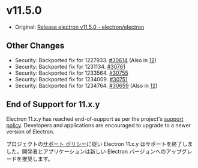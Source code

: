 # v11.5.0

- Original: [Release electron v11.5.0 - electron/electron](https://github.com/electron/electron/releases/tag/v11.5.0)

## Other Changes

- Security: Backported fix for 1227933. [#30614](https://github.com/electron/electron/pull/30614) (Also in [12](https://github.com/electron/electron/pull/30615))
- Security: Backported fix for 1231134. [#30761](https://github.com/electron/electron/pull/30761)
- Security: Backported fix for 1233564. [#30755](https://github.com/electron/electron/pull/30755)
- Security: Backported fix for 1234009. [#30751](https://github.com/electron/electron/pull/30751)
- Security: Backported fix for 1234764. [#30659](https://github.com/electron/electron/pull/30659) (Also in [12](https://github.com/electron/electron/pull/30660))

## End of Support for 11.x.y

Electron 11.x.y has reached end-of-support as per the project's [support policy](https://electronjs.org/docs/tutorial/support#supported-versions). Developers and applications are encouraged to upgrade to a newer version of Electron.

プロジェクトの[サポート ポリシー](https://electronjs.org/docs/tutorial/support#supported-versions)に従い Electron 11.x.y はサポートを終了しました。開発者とアプリケーションは新しい Electron バージョンへのアップグレードを推奨します。

